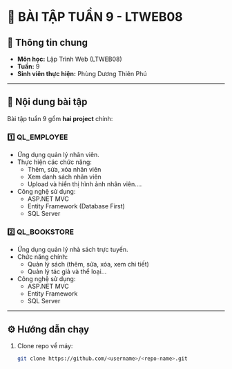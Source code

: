 # 📘 BÀI TẬP TUẦN 9 - LTWEB08

## 🔹 Thông tin chung
- **Môn học:** Lập Trình Web (LTWEB08)  
- **Tuần:** 9  
- **Sinh viên thực hiện:** Phùng Dương Thiên Phú 

---

## 🧩 Nội dung bài tập
Bài tập tuần 9 gồm **hai project** chính:

### 1️⃣ QL_EMPLOYEE
- Ứng dụng quản lý nhân viên.  
- Thực hiện các chức năng:
  - Thêm, sửa, xóa nhân viên  
  - Xem danh sách nhân viên  
  - Upload và hiển thị hình ảnh nhân viên....
- Công nghệ sử dụng:
  - ASP.NET MVC  
  - Entity Framework (Database First)  
  - SQL Server  

### 2️⃣ QL_BOOKSTORE
- Ứng dụng quản lý nhà sách trực tuyến.  
- Chức năng chính:
  - Quản lý sách (thêm, sửa, xóa, xem chi tiết)  
  - Quản lý tác giả và thể loại... 
- Công nghệ sử dụng:
  - ASP.NET MVC  
  - Entity Framework  
  - SQL Server  

---

## ⚙️ Hướng dẫn chạy
1. Clone repo về máy:
   ```bash
   git clone https://github.com/<username>/<repo-name>.git
